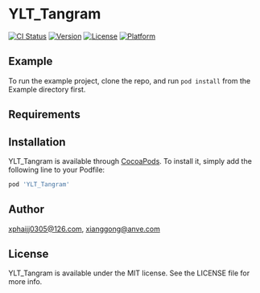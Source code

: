 # YLT_Tangram

[![CI Status](https://img.shields.io/travis/xphaijj0305@126.com/YLT_Tangram.svg?style=flat)](https://travis-ci.org/xphaijj0305@126.com/YLT_Tangram)
[![Version](https://img.shields.io/cocoapods/v/YLT_Tangram.svg?style=flat)](https://cocoapods.org/pods/YLT_Tangram)
[![License](https://img.shields.io/cocoapods/l/YLT_Tangram.svg?style=flat)](https://cocoapods.org/pods/YLT_Tangram)
[![Platform](https://img.shields.io/cocoapods/p/YLT_Tangram.svg?style=flat)](https://cocoapods.org/pods/YLT_Tangram)

## Example

To run the example project, clone the repo, and run `pod install` from the Example directory first.

## Requirements

## Installation

YLT_Tangram is available through [CocoaPods](https://cocoapods.org). To install
it, simply add the following line to your Podfile:

```ruby
pod 'YLT_Tangram'
```

## Author

xphaijj0305@126.com, xianggong@anve.com

## License

YLT_Tangram is available under the MIT license. See the LICENSE file for more info.
